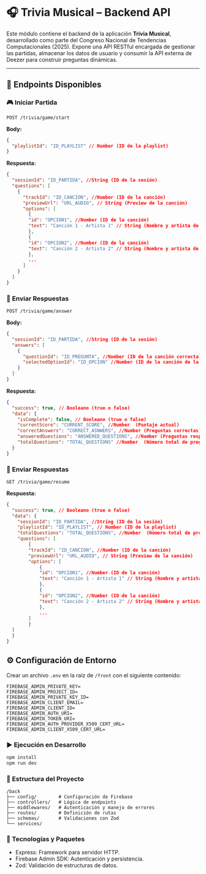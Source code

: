# 🎧 Trivia Musical – Backend API

Este módulo contiene el backend de la aplicación **Trivia Musical**, desarrollado como parte del Congreso Nacional de Tendencias Computacionales (2025). Expone una API RESTful encargada de gestionar las partidas, almacenar los datos de usuario y consumir la API externa de Deezer para construir preguntas dinámicas.

---

## 🔌 Endpoints Disponibles

### 🎮 Iniciar Partida

`POST /trivia/game/start`

**Body:**

```json
{
  "playlistId": "ID_PLAYLIST" // Number (ID de la playlist)
}
```

**Respuesta:**

```json
{
  "sessionId": "ID_PARTIDA", //String (ID de la sesión)
  "questions": [
    {
      "trackId": "ID_CANCION", //Number (ID de la canción)
      "previewUrl": "URL_AUDIO", // String (Preview de la canción)
      "options": [
        {
        "id": "OPCION1", //Number (ID de la canción)
        "text": "Canción 1 - Artista 1" // String (Nombre y artista de la canción)
        },
        {
        "id": "OPCION2", //Number (ID de la canción)
        "text": "Canción 2 - Artista 2" // String (Nombre y artista de la canción)
        },
        ...
      ]
    }
  ]
}
```

### 📩 Enviar Respuestas

`POST /trivia/game/answer`

**Body:**

```json
{
  "sessionId": "ID_PARTIDA", //String (ID de la sesión)
  "answers": [
    {
      "questionId": "ID_PREGUNTA", //Number (ID de la canción correcta)
      "selectedOptionId": "ID_OPCION" //Number (ID de la canción de la opción seleccionada)
    }
  ]
}
```

**Respuesta:**

```json
{
  "success": true, // Booleano (true o false)
  "data": {
    "isComplete": false, // Booleano (true o false)
    "currentScore": "CURRENT_SCORE", //Number  (Puntaje actual)
    "correctAnswers": "CORRECT_ASNWERS", //Number (Preguntas correctas)
    "answeredQuestions": "ANSWERED_QUESTIONS", //Number (Preguntas respondidas)
    "totalQuestions": "TOTAL_QUESTIONS" //Number  (Número total de preguntas)
  }
}
```

### 📩 Enviar Respuestas

`GET /trivia/game/resume`

**Respuesta:**

```json
{
  "success": true, // Booleano (true o false)
  "data": {
    "sessionId": "ID_PARTIDA", //String (ID de la sesión)
    "playlistId": "ID_PLAYLIST", // Number (ID de la playlist)
    "totalQuestions": "TOTAL_QUESTIONS", //Number  (Número total de preguntas)
    "questions": [
        {
        "trackId": "ID_CANCION", //Number (ID de la canción)
        "previewUrl": "URL_AUDIO", // String (Preview de la canción)
        "options": [
            {
            "id": "OPCION1", //Number (ID de la canción)
            "text": "Canción 1 - Artista 1" // String (Nombre y artista de la canción)
            },
            {
            "id": "OPCION2", //Number (ID de la canción)
            "text": "Canción 2 - Artista 2" // String (Nombre y artista de la canción)
            },
            ...
        ]
        }
  ]
  }
}
```

## ⚙️ Configuración de Entorno

Crear un archivo `.env` en la raíz de `/front` con el siguiente contenido:

```env
FIREBASE_ADMIN_PRIVATE_KEY=
FIREBASE_ADMIN_PROJECT_ID=
FIREBASE_ADMIN_PRIVATE_KEY_ID=
FIREBASE_ADMIN_CLIENT_EMAIL=
FIREBASE_ADMIN_CLIENT_ID=
FIREBASE_ADMIN_AUTH_URI=
FIREBASE_ADMIN_TOKEN_URI=
FIREBASE_ADMIN_AUTH_PROVIDER_X509_CERT_URL=
FIREBASE_ADMIN_CLIENT_X509_CERT_URL=
```

### ▶️ Ejecución en Desarrollo

```bash
npm install
npm run dev

```

### 📁 Estructura del Proyecto

```text
/back
├── config/        # Configuración de Firebase
├── controllers/   # Lógica de endpoints
├── middlewares/   # Autenticación y manejo de errores
├── routes/        # Definición de rutas
├── schemas/       # Validaciones con Zod
└── services/
```

### 🧰 Tecnologías y Paquetes

- Express: Framework para servidor HTTP.
- Firebase Admin SDK: Autenticación y persistencia.
- Zod: Validación de estructuras de datos.
